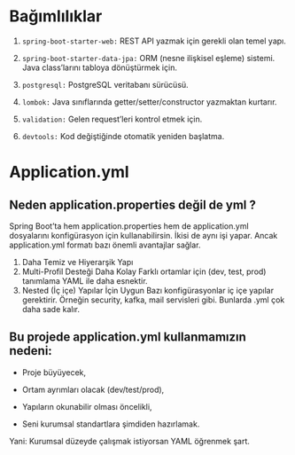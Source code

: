 # Bağımlılıklar

1. `spring-boot-starter-web:` REST API yazmak için gerekli olan temel yapı.

2. `spring-boot-starter-data-jpa:` ORM (nesne ilişkisel eşleme) sistemi. Java class’larını tabloya dönüştürmek için.

3. `postgresql:` PostgreSQL veritabanı sürücüsü.

4. `lombok:` Java sınıflarında getter/setter/constructor yazmaktan kurtarır.

5. `validation:` Gelen request’leri kontrol etmek için.

6. `devtools:` Kod değiştiğinde otomatik yeniden başlatma.


# Application.yml 

## Neden application.properties değil de yml ? 

Spring Boot’ta hem application.properties hem de application.yml dosyalarını konfigürasyon için kullanabilirsin. İkisi de aynı işi yapar. Ancak application.yml formatı bazı önemli avantajlar sağlar.

1. Daha Temiz ve Hiyerarşik Yapı
2. Multi-Profil Desteği Daha Kolay
Farklı ortamlar için (dev, test, prod) tanımlama YAML ile daha esnektir.
3. Nested (İç içe) Yapılar İçin Uygun
Bazı konfigürasyonlar iç içe yapılar gerektirir. Örneğin security, kafka, mail servisleri gibi. Bunlarda .yml çok daha sade kalır.

## Bu projede application.yml kullanmamızın nedeni:

- Proje büyüyecek,

- Ortam ayrımları olacak (dev/test/prod),

- Yapıların okunabilir olması öncelikli,

- Seni kurumsal standartlara şimdiden hazırlamak.

Yani: Kurumsal düzeyde çalışmak istiyorsan YAML öğrenmek şart.


